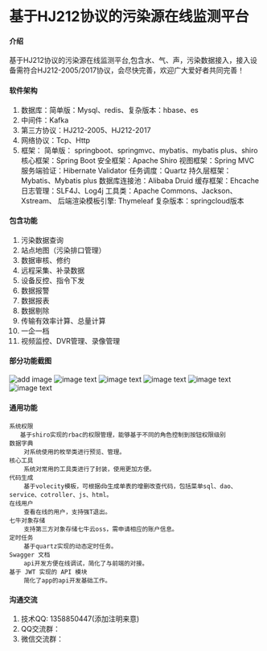 # 基于HJ212协议的污染源在线监测平台

####  **介绍** 
基于HJ212协议的污染源在线监测平台,包含水、气、声，污染数据接入，接入设备需符合HJ212-2005/2017协议，会尽快完善，欢迎广大爱好者共同完善！

####  **软件架构** 
1.  数据库：简单版：Mysql、redis、复杂版本：hbase、es
2.  中间件：Kafka
3.  第三方协议：HJ212-2005、HJ212-2017
4.  网络协议：Tcp、Http
5.  框架：
        简单版： springboot、springmvc、mybatis、mybatis plus、shiro
                核心框架：Spring Boot
                安全框架：Apache Shiro
                视图框架：Spring MVC
                服务端验证：Hibernate Validator
                任务调度：Quartz
                持久层框架：Mybatis、Mybatis plus
                数据库连接池：Alibaba Druid
                缓存框架：Ehcache
                日志管理：SLF4J、Log4j
                工具类：Apache Commons、Jackson、Xstream、
                后端渲染模板引擎: Thymeleaf
        复杂版本：springcloud版本

####  **包含功能** 

1.  污染数据查询
2.  站点地图（污染排口管理）
3.  数据审核、修约
4.  远程采集、补录数据
5.  设备反控、指令下发
6.  数据报警
7.  数据报表
8.  数据剔除
9.  传输有效率计算、总量计算
10. 一企一档
11. 视频监控、DVR管理、录像管理
####  **部分功能截图** 
![add image](https://github.com/houzhanwu/hj212-project/raw/master/screenshot/*.png)
![image text](https://gitee.com/houzhanwu/hj212-project/raw/master/screenshot/data.png)
![image text](https://gitee.com/houzhanwu/hj212-project/raw/master/screenshot/data_analysis.png)
![image text](https://gitee.com/houzhanwu/hj212-project/raw/master/screenshot/data_msg.png)
![image text](https://gitee.com/houzhanwu/hj212-project/raw/master/screenshot/device.png)
![image text](https://gitee.com/houzhanwu/hj212-project/raw/master/screenshot/map.png)


####  **通用功能** 
    系统权限
       基于shiro实现的rbac的权限管理，能够基于不同的角色控制到按钮权限级别
    数据字典
        对系统使用的枚举类进行预览、管理。
    核心工具
        系统对常用的工具类进行了封装，使用更加方便。
    代码生成
        基于volecity模板，可根据db生成单表的增删改查代码，包括菜单sql、dao、service、cotroller、js、html。
    在线用户
        查看在线的用户，支持强T退出。
    七牛对象存储
        支持第三方对象存储七牛云oss，需申请相应的账户信息。
    定时任务
        基于quartz实现的动态定时任务。
    Swagger 文档
        api开发方便在线调试，简化了与前端的对接。
    基于 JWT 实现的 API 模块
        简化了app的api开发基础工作。

####  **沟通交流** 

1.  技术QQ: 1358850447(添加注明来意)
2.  QQ交流群：
3.  微信交流群：
